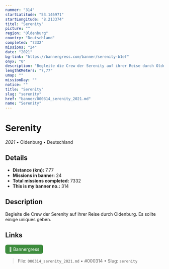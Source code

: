 ```yaml
---
nummer: "314"
startLatitude: "53.146971"
startLongitude: "8.213374"
titel: "Serenity"
picture: ""
region: "Oldenburg"
country: "Deutschland"
completed: "7332"
missions: "24"
date: "2021"
bg-link: "https://bannergress.com/banner/serenity-b1ef"
onyx: "0"
description: "Begleite die Crew der Serenity auf ihrer Reise durch Oldenburg. Es sollte einige uniques geben."
lengthKMeters: "7,77"
umap: ""
missionDay: ""
notice: ""
title: "Serenity"
slug: "serenity"
href: "banner/000314_serenity_2021.md"
name: "Serenity"
---
```

# Serenity

*2021* • Oldenburg • Deutschland





## Details
- **Distance (km):** 7.77
- **Missions in banner:** 24
- **Total missions completed:** 7332
- **This is my banner no.:** 314



## Description
Begleite die Crew der Serenity auf ihrer Reise durch Oldenburg. Es sollte einige uniques geben.



## Links
<a href="https://bannergress.com/banner/serenity-b1ef" target="_blank" style="display:inline-block;margin-right:8px;padding:6px 12px;background:#3c8b3c;color:#fff;text-decoration:none;border-radius:6px;">🔗 Bannergress</a>



> File: `000314_serenity_2021.md` • #000314 • Slug: `serenity`
